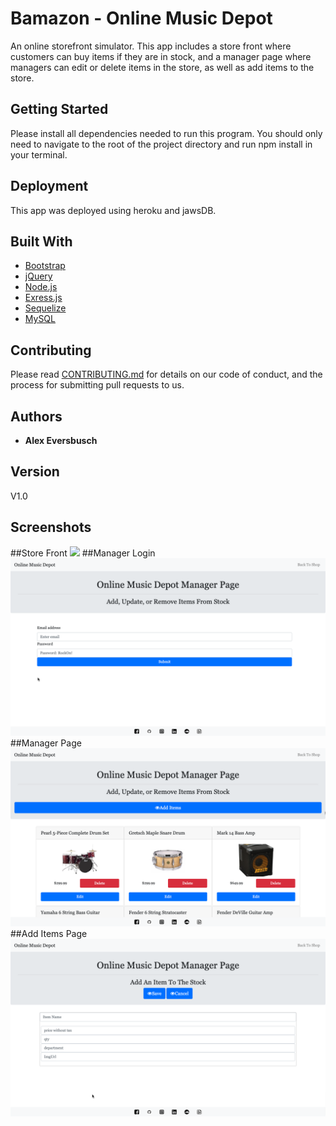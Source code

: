 # Bamazon - Online Music Depot

An online storefront simulator. This app includes a store front where customers can buy items if they are in stock, and a manager page where managers can edit or delete items in the store, as well as add items to the store. 

## Getting Started

Please install all dependencies needed to run this program. You should only need to navigate to the root of the project directory and run npm install in your terminal. 

## Deployment

This app was deployed using heroku and jawsDB.

## Built With

* [Bootstrap](https://getbootstrap.com/docs/4.3/getting-started/introduction/)
* [jQuery](https://api.jquery.com/)
* [Node.js](https://nodejs.org/en/docs/)
* [Exress.js](https://expressjs.com/en/starter/installing.html)
* [Sequelize](http://docs.sequelizejs.com/)
* [MySQL](https://dev.mysql.com/doc/)

## Contributing

Please read [CONTRIBUTING.md](https://gist.github.com/PurpleBooth/b24679402957c63ec426) for details on our code of conduct, and the process for submitting pull requests to us.

## Authors

* **Alex Eversbusch** 

## Version

V1.0

## Screenshots
##Store Front
![](.public/images/onlinemusicstore1.png)
##Manager Login
![](./public/images/managerlogin.png)
##Manager Page
![](./public/images/managerpage.png)
##Add Items Page
![](./public/images/additempage.png)

